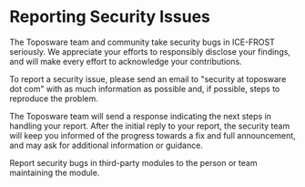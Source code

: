 # Reporting Security Issues

The Toposware team and community take security bugs in ICE-FROST seriously. We appreciate your efforts to responsibly disclose your findings, and will make every effort to acknowledge your contributions.

To report a security issue, please send an email to "security at toposware dot com" with as much information as possible and, if possible, steps to reproduce the problem.

The Toposware team will send a response indicating the next steps in handling your report. After the initial reply to your report, the security team will keep you informed of the progress towards a fix and full announcement, and may ask for additional information or guidance.

Report security bugs in third-party modules to the person or team maintaining the module.
